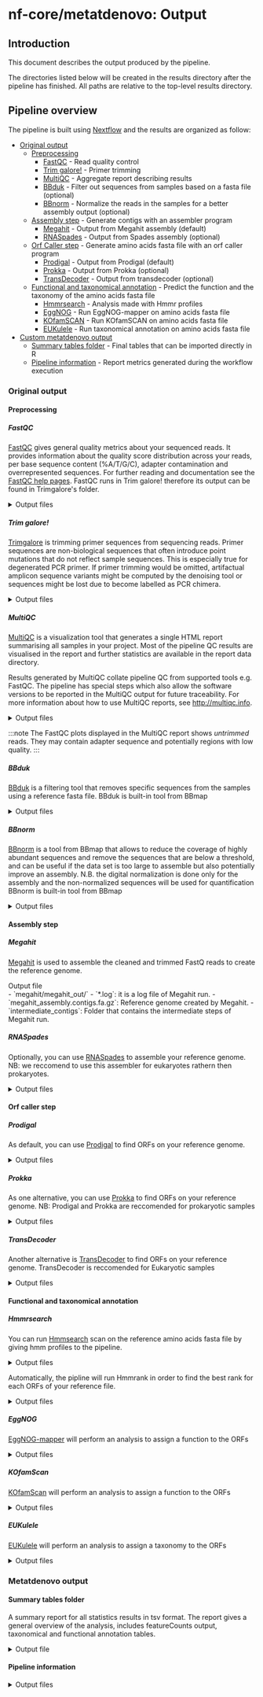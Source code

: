 # nf-core/metatdenovo: Output

## Introduction

This document describes the output produced by the pipeline.

The directories listed below will be created in the results directory after the pipeline has finished. All paths are relative to the top-level results directory.

## Pipeline overview

The pipeline is built using [Nextflow](https://www.nextflow.io/) and the results are organized as follow:

- [Original output](#original-output) 
  - [Preprocessing](#preprocessing)
    - [FastQC](#fastqc) - Read quality control
    - [Trim galore!](#trimgalore) - Primer trimming
    - [MultiQC](#multiqc) - Aggregate report describing results
    - [BBduk](#bbduk) - Filter out sequences from samples based on a fasta file (optional)
    - [BBnorm](#bbnorm) - Normalize the reads in the samples for a better assembly output (optional)
  - [Assembly step](#assembly-step) - Generate contigs with an assembler program
    - [Megahit](#megahit) - Output from Megahit assembly (default)
    - [RNASpades](#rnaspades) - Output from Spades assembly (optional)
  - [Orf Caller step](#orf-caller-step) - Generate amino acids fasta file with an orf caller program
    - [Prodigal](#prodigal) - Output from Prodigal (default)
    - [Prokka](#prokka) - Output from Prokka (optional)
    - [TransDecoder](#transdecoder) - Output from transdecoder (optional)
  - [Functional and taxonomical annotation](#functional-and-taxonomical-annotation) - Predict the function and the taxonomy of the amino acids fasta file
    - [Hmmrsearch](#Hmmrsearch) - Analysis made with Hmmr profiles
    - [EggNOG](#eggnog) - Run EggNOG-mapper on amino acids fasta file
    - [KOfamSCAN](#kofamscan) - Run KOfamSCAN on amino acids fasta file
    - [EUKulele](#eukulele) - Run taxonomical annotation on amino acids fasta file
- [Custom metatdenovo output](#metatdenovo-output)
  - [Summary tables folder](#summary-tables-folder) - Final tables that can be imported directly in R
  - [Pipeline information](#pipeline-information) - Report metrics generated during the workflow execution


### Original output
#### Preprocessing

##### FastQC

[FastQC](http://www.bioinformatics.babraham.ac.uk/projects/fastqc/) gives general quality metrics about your sequenced reads. It provides information about the quality score distribution across your reads, per base sequence content (%A/T/G/C), adapter contamination and overrepresented sequences. For further reading and documentation see the [FastQC help pages](http://www.bioinformatics.babraham.ac.uk/projects/fastqc/Help/). FastQC runs in Trim galore! therefore its output can be found in Trimgalore's folder.

<details markdown="1">
<summary>Output files</summary>

- `trimgalore/fastqc/`
  - `*_fastqc.html`: FastQC report containing quality metrics for your untrimmed raw fastq files.

</details>

##### Trim galore!

[Trimgalore](https://github.com/FelixKrueger/TrimGalore) is trimming primer sequences from sequencing reads. Primer sequences are non-biological sequences that often introduce point mutations that do not reflect sample sequences. This is especially true for degenerated PCR primer. If primer trimming would be omitted, artifactual amplicon sequence variants might be computed by the denoising tool or sequences might be lost due to become labelled as PCR chimera.

<details markdown="1">
<summary>Output files</summary>

- `trimgalore/`: directory containing log files with retained reads, trimming percentage, etc. for each sample.
  - `*trimming_report.txt`: Report of read numbers that pass trimgalore.

</details>

##### MultiQC

[MultiQC](http://multiqc.info) is a visualization tool that generates a single HTML report summarising all samples in your project. Most of the pipeline QC results are visualised in the report and further statistics are available in the report data directory.

Results generated by MultiQC collate pipeline QC from supported tools e.g. FastQC. The pipeline has special steps which also allow the software versions to be reported in the MultiQC output for future traceability. For more information about how to use MultiQC reports, see <http://multiqc.info>.

<details markdown="1">
<summary>Output files</summary>

- `multiqc/`
  - `multiqc_report.html`: a standalone HTML file that can be viewed in your web browser.
  - `multiqc_data/`: directory containing parsed statistics from the different tools used in the pipeline.
  - `multiqc_plots/`: directory containing static images from the report in various formats.

</details>

:::note
The FastQC plots displayed in the MultiQC report shows _untrimmed_ reads. They may contain adapter sequence and potentially regions with low quality.
:::

##### BBduk

[BBduk](https://jgi.doe.gov/data-and-tools/software-tools/bbtools/bb-tools-user-guide/bbnorm-guide/) is a filtering tool that removes specific sequences from the samples using a reference fasta file.
BBduk is built-in tool from BBmap

<details markdown="1">
<summary>Output files</summary>

- `bbmap/`
  - `*.bbduk.log`: a text file with the results from BBduk analysis. Number of filtered reads can be seen in this log.

</details>

##### BBnorm

[BBnorm](https://jgi.doe.gov/data-and-tools/software-tools/bbtools/bb-tools-user-guide/bbduk-guide/) is a tool from BBmap that allows to reduce the coverage of highly abundant sequences and remove the sequences that are below a threshold, and can be useful if the data set is too large to assemble but also potentially improve an assembly. N.B. the digital normalization is done only for the assembly and the non-normalized sequences will be used for quantification
BBnorm is built-in tool from BBmap

<details markdown="1">
<summary>Output files</summary>

- `bbmap/bbnorm/logs/`
  - `*.logs`: it is a log file of the bbnorm run

</details>

#### Assembly step

##### Megahit

[Megahit](https://github.com/voutcn/megahit) is used to assemble the cleaned and trimmed FastQ reads to create the reference genome.

<summary>Output file</summary>
- `megahit/megahit_out/`
  - `*.log`: it is a log file of Megahit run.
  - `megahit_assembly.contigs.fa.gz`: Reference genome created by Megahit.
  - `intermediate_contigs`: Folder that contains the intermediate steps of Megahit run.
    
</details>

##### RNASpades

Optionally, you can use [RNASpades](https://cab.spbu.ru/software/rnaspades/) to assemble your reference genome.
NB: we reccomend to use this assembler for eukaryotes rathern then prokaryotes.

<details markdown="1">
<summary>Output files</summary>

- `rnaspades/`
  - `rnaspades.assembly.gfa.gz`: gfa file output from rnaspades
  - `rnaspades.spades.log`: log file output from rnaspades run
  - `rnaspades.transcripts.fa.gz`: Reference genome created by RNASpades
  </details>

#### Orf caller step

##### Prodigal

As default, you can use [Prodigal](https://github.com/hyattpd/Prodigal) to find ORFs on your reference genome.

<details markdown="1">
<summary>Output files</summary>

- `prodigal/`
  - `*.fna.gz`: nucleotides fasta file output
  - `*.faa.gz`: amino acids fasta file output
  - `*.gff.gz`: genome feature file output

</details>

##### Prokka

As one alternative, you can use [Prokka](https://github.com/tseemann/prokka) to find ORFs on your reference genome.
NB: Prodigal and Prokka are reccomended for prokaryotic samples

<details markdown="1">
<summary>Output files</summary>

- `prokka/`
  - `*.ffn.gz`: nucleotides fasta file output
  - `*.faa.gz`: amino acids fasta file output
  - `*.gff.gz`: genome feature file output

</details>

##### TransDecoder

Another alternative is [TransDecoder](https://github.com/sghignone/TransDecoder) to find ORFs on your reference genome.
TransDecoder is reccomended for Eukaryotic samples

<details markdown="1">
<summary>Output files</summary>

- `transdecoder/`
  - `*.cds`: nucleotides fasta file output
  - `*.pep`: amino acids fasta file output
  - `*.gff3`: genome feature file output

</details>

#### Functional and taxonomical annotation

##### Hmmrsearch

You can run [Hmmsearch](https://www.ebi.ac.uk/Tools/hmmer/search/hmmsearch) scan on the reference amino acids fasta file by giving hmm profiles to the pipeline.

<details markdown="1">
<summary>Output files</summary>

- `hmmer/`
  - `*.tbl.gz`:

</details>

Automatically, the pipline will run Hmmrank in order to find the best rank for each ORFs of your reference file.

<details markdown="1">
<summary>Output files</summary>

- `hmmrank/`
  - `*.tsv.gz`: tab separeted file with the ranked ORFs for each HMM profile.

</details>

##### EggNOG

[EggNOG-mapper](https://github.com/eggnogdb/eggnog-mapper) will perform an analysis to assign a function to the ORFs

<details markdown="1">
<summary>Output files</summary>

- `eggnog/`
  - `*.emapper.annotations.gz`: A file with the results from the annotation phase. Therefore, each row represents the annotation reported for a given query.
  - `*.emapper.hits.gz`: A file with the results from the search phase, from HMMER, Diamond or MMseqs2.
  - `*.emapper.seed_orthologs.gz`: A file with the results from parsing the hits. Each row links a query with a seed ortholog. This file has the same format independently of which searcher was used, except that it can be in short format (4 fields), or full.

</details>

##### KOfamScan

[KOfamScan](https://github.com/takaram/kofam_scan) will perform an analysis to assign a function to the ORFs

<details markdown="1">
<summary>Output files</summary>

- `kofamscan/`
  - `*.kofamscan_output.tsv.gz`: kofamscan output.

</details>

##### EUKulele

[EUKulele](https://github.com/AlexanderLabWHOI/EUKulele) will perform an analysis to assign a taxonomy to the ORFs

<details markdown="1">
<summary>Output files</summary>

- `eukulele/assembler.orfcaller/mets_full/diamond/`
  - `*.diamond.out.gz`: Diamond output
- `eukulele/assembler.orfcaller/taxonomy_estimation/`
- `*-estimated-taxonomy.out.gz`: EUKulele output

</details>

### Metatdenovo output

#### Summary tables folder

A summary report for all statistics results in tsv format. The report gives a general overview of the analysis, includes featureCounts output, taxonomical and functional annotation tables.

<details markdown="1">
<summary>Output file</summary>

- `summary_tables/`
  - `overall_stats.tsv`: statistics summary report.
  - `*counts.tsv`: summary table for featureCounts outputs
  - `*.tsv`: several tables based on the different combinations of the pipeline. From taxonomical to functional annotation (optional)

</details>

#### Pipeline information

<details markdown="1">
<summary>Output files</summary>

- `pipeline_info/`
  - Reports generated by Nextflow: `execution_report.html`, `execution_timeline.html`, `execution_trace.txt` and `pipeline_dag.dot`/`pipeline_dag.svg`.
  - Reports generated by the pipeline: `pipeline_report.html`, `pipeline_report.txt` and `software_versions.yml`. The `pipeline_report*` files will only be present if the `--email` / `--email_on_fail` parameter's are used when running the pipeline.
  - Reformatted samplesheet files used as input to the pipeline: `samplesheet.valid.csv`.
  - Parameters used by the pipeline run: `params.json`.

</details>
